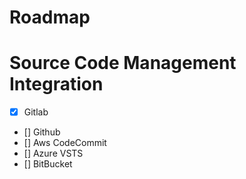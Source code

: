 # Roadmap

# Source Code Management Integration

- [x] Gitlab
- [] Github
- [] Aws CodeCommit
- [] Azure VSTS
- [] BitBucket
